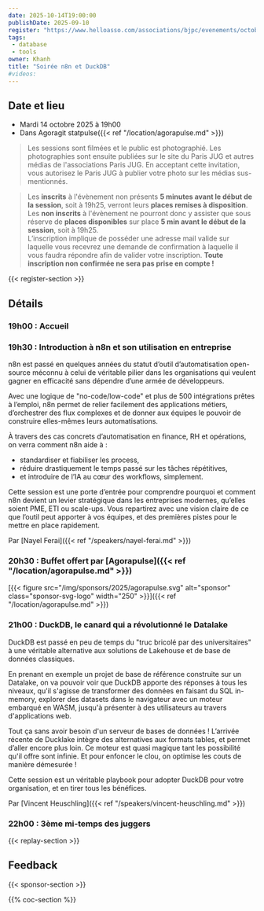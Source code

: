 ```yaml
---
date: 2025-10-14T19:00:00
publishDate: 2025-09-10
register: "https://www.helloasso.com/associations/bjpc/evenements/octobre-2025"
tags:
 - database
 - tools
owner: Khanh
title: "Soirée n8n et DuckDB"
#videos:
---
```


## Date et lieu

* Mardi 14 octobre 2025 à 19h00
* Dans Agoragit statpulse({{< ref "/location/agorapulse.md" >}})

> Les sessions sont filmées et le public est photographié.
Les photographies sont ensuite publiées sur le site du Paris JUG et autres médias de l'associations Paris JUG.
En acceptant cette invitation, vous autorisez le Paris JUG à publier votre photo sur les médias sus-mentionnés.

> Les **inscrits** à l'évènement non présents **5 minutes avant le début de la session**, soit à 19h25, verront leurs **places remises à disposition**.  
Les **non inscrits** à l'évènement ne pourront donc y assister que sous réserve de **places disponibles** sur place **5 min avant le début de la session**, soit à 19h25.  
L’inscription implique de posséder une adresse mail valide sur laquelle vous recevrez une demande de confirmation à laquelle il vous faudra répondre afin de valider votre inscription.
**Toute inscription non confirmée ne sera pas prise en compte !**

{{< register-section >}}

## Détails

### 19h00 : Accueil

### 19h30 : Introduction à n8n et son utilisation en entreprise

n8n est passé en quelques années du statut d’outil d’automatisation open-source méconnu à celui de véritable pilier dans les organisations qui veulent gagner en efficacité sans dépendre d’une armée de développeurs.

Avec une logique de "no-code/low-code" et plus de 500 intégrations prêtes à l’emploi, n8n permet de relier facilement des applications métiers, d’orchestrer des flux complexes et de donner aux équipes le pouvoir de construire elles-mêmes leurs automatisations.

À travers des cas concrets d’automatisation en finance, RH et opérations, on verra comment n8n aide à :
- standardiser et fiabiliser les process,
- réduire drastiquement le temps passé sur les tâches répétitives,
- et introduire de l’IA au cœur des workflows, simplement.

Cette session est une porte d’entrée pour comprendre pourquoi et comment n8n devient un levier stratégique dans les entreprises modernes, qu’elles soient PME, ETI ou scale-ups. Vous repartirez avec une vision claire de ce que l’outil peut apporter à vos équipes, et des premières pistes pour le mettre en place rapidement.

Par [Nayel Ferai]({{< ref "/speakers/nayel-ferai.md" >}})

### 20h30 : Buffet offert par [Agorapulse]({{< ref "/location/agorapulse.md" >}})

[{{< figure src="/img/sponsors/2025/agorapulse.svg" alt="sponsor" class="sponsor-svg-logo" width="250" >}}]({{< ref "/location/agorapulse.md" >}}) 

### 21h00 : DuckDB, le canard qui a révolutionné le Datalake

DuckDB est passé en peu de temps du "truc bricolé par des universitaires" à une véritable alternative aux solutions de Lakehouse et de base de données classiques.

En prenant en exemple un projet de base de référence construite sur un Datalake, on va pouvoir voir que DuckDB apporte des réponses à tous les niveaux, qu'il s'agisse de transformer des données en faisant du SQL in-memory, explorer des datasets dans le navigateur avec un moteur embarqué en WASM, jusqu'à présenter à des utilisateurs au travers d'applications web.

Tout ça sans avoir besoin d'un serveur de bases de données !
L’arrivée récente de Ducklake intègre des alternatives aux formats tables, et permet d’aller encore plus loin. Ce moteur est quasi magique tant les possibilité qu'il offre sont infinie. Et pour enfoncer le clou, on optimise les couts de manière démesurée !

Cette session est un véritable playbook pour adopter DuckDB pour votre organisation, et en tirer tous les bénéfices.

Par [Vincent Heuschling]({{< ref "/speakers/vincent-heuschling.md" >}})

### 22h00 : 3ème mi-temps des juggers

{{< replay-section >}}

## Feedback

{{< sponsor-section >}}

{{% coc-section %}}
